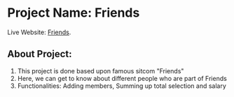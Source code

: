 # Project Name: Friends

Live Website: [Friends](https://gallant-franklin-05a9d2.netlify.app/).

## About Project:

1. This project is done based upon famous sitcom "Friends"
2. Here, we can get to know about different people who are part of Friends
3. Functionalities: Adding members, Summing up total selection and salary
